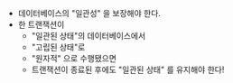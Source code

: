 - 데이터베이스의 "일관성" 을 보장해야 한다.
- 한 트랜잭션이
	- "일관된 상태"의 데이터베이스에서
	- "고립된 상태"로
	- "원자적" 으로 수행됐으면
	- 트랜잭션이 종료된 후에도 "일관된 상태" 를 유지해야 한다!
